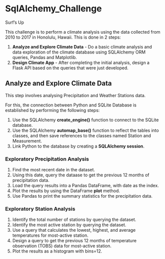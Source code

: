# SqlAlchemy_Challenge
Surf’s Up

This challenge is to perform a climate analysis using the data collected from 2010 to 2017 in Honolulu, Hawaii. This is done in 2 steps:
1)  **Analyze and Explore Climate Data** - Do a basic climate analysis and data exploration of the climate database using SQLAlchemy ORM queries, Pandas and Matplotlib.
2)  **Design Climate App** - After completing the initial analysis, design a Flask API based on the queries that were just developed.  

##  Analyze and Explore Climate Data
This step involves analysing Precipitation and Weather Stations data. 

For this, the connection between Python and SQLite Database is established by performing the following steps:
1)  Use the SQLAlchemy **create_engine()** function to connect to the SQLite database.
2)  Use the SQLAlchemy **automap_base()** function to reflect the tables into classes, and then save references to the classes named Station and Measurement.
3)  Link Python to the database by creating a **SQLAlchemy session**.

### Exploratory Precipitation Analysis
1)  Find the most recent date in the dataset.
2)  Using this date, query the dataase to get the previous 12 months of precipitation data.
3)  Load the query results into a Pandas DataFrame, with date as the index.
4)  Plot the results by using the DataFrame **plot** method.
5)  Use Pandas to print the summary statistics for the precipitation data.

### Exploratory Station Analysis
1)  Identify the total number of stations by querying the dataset.
2)  Identify the most active station by querying the dataset. 
3)  Use a query that calculates the lowest, highest, and average temperatures for most-active station.
4)  Design a query to get the previous 12 months of temperature observation (TOBS) data for most-active station.
5)  Plot the results as a histogram with bins=12.